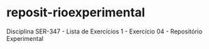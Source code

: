 # reposit-rioexperimental
Disciplina SER-347 - Lista de Exercícios 1 - Exercício 04 - Repositório Experimental
